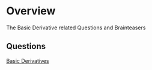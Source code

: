 
# Overview 

The Basic Derivative related Questions and Brainteasers 

## Questions 

[Basic Derivatives](questions_derivatives1.md)



